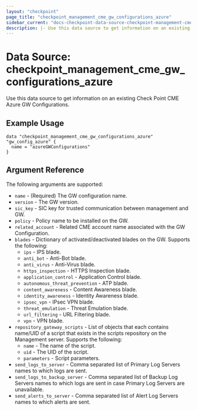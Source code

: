 ```yaml
---
layout: "checkpoint"
page_title: "checkpoint_management_cme_gw_configurations_azure"
sidebar_current: "docs-checkpoint-data-source-checkpoint-management-cme-gw-configurations-azure"
description: |- Use this data source to get information on an existing Check Point CME Azure GW Configurations.
---
```


# Data Source: checkpoint_management_cme_gw_configurations_azure

Use this data source to get information on an existing Check Point CME Azure GW Configurations.

## Example Usage

```hcl
data "checkpoint_management_cme_gw_configurations_azure" "gw_config_azure" {
  name = "azureGWConfigurations"
}
```

## Argument Reference

The following arguments are supported:

* `name` - (Required) The GW configuration name.
* `version` - The GW version.
* `sic_key` - SIC key for trusted communication between management and GW.
* `policy` - Policy name to be installed on the GW.
* `related_account` - Related CME account name associated with the GW Configuration.
* `blades` - Dictionary of activated/deactivated blades on the GW. Supports the following:
    * `ips` - IPS blade.
    * `anti_bot` - Anti-Bot blade.
    * `anti_virus` - Anti-Virus blade.
    * `https_inspection` - HTTPS Inspection blade.
    * `application_control` - Application Control blade.
    * `autonomous_threat_prevention` - ATP blade.
    * `content_awareness` - Content Awareness blade.
    * `identity_awareness` - Identity Awareness blade.
    * `ipsec_vpn` - IPsec VPN blade.
    * `threat_emulation` - Threat Emulation blade.
    * `url_filtering` - URL Filtering blade.
    * `vpn` - VPN blade.
* `repository_gateway_scripts` - List of objects that each contains name/UID of a script that exists in the scripts
  repository on the Management server. Supports the following:
    * `name` - The name of the script.
    * `uid` - The UID of the script.
    * `parameters` - Script parameters.
* `send_logs_to_server` - Comma separated list of Primary Log Servers names to which logs are sent.
* `send_logs_to_backup_server` - Comma separated list of Backup Log Servers names to which logs are sent in case Primary
  Log Servers are unavailable.
* `send_alerts_to_server` - Comma separated list of Alert Log Servers names to which alerts are sent.
